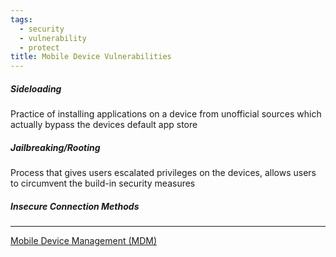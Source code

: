 ```yaml
---
tags:
  - security
  - vulnerability
  - protect
title: Mobile Device Vulnerabilities
---
```


##### Sideloading
Practice of installing applications on a device from unofficial sources which actually bypass the devices default app store

##### Jailbreaking/Rooting
Process that gives users escalated privileges on the devices, allows users to circumvent the build-in security measures

##### Insecure Connection Methods

---

[Mobile Device Management (MDM)](../asset-management/mobile-device-management.md)
